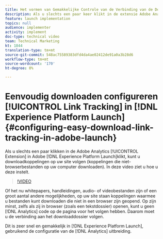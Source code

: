 ```yaml
---
title: Het vormen van Gemakkelijke Controle van de Verbinding van de Download in Experience Platform Launch
description: Als u slechts een paar keer klikt in de extensie Adobe Analytics in Experience Platform Launch, kunt u de downloadkoppelingen op uw site volgen (koppelingen waarmee niet-browserbestanden op uw computer worden gedownload). In deze video ziet u hoe u deze instelt.
feature: launch implementation
topics: null
audience: implementer
activity: implement
doc-type: technical video
team: Technical Marketing
kt: 1844
translation-type: tm+mt
source-git-commit: 548ac75589383dfd4da4ae02412de91a0a3b28d6
workflow-type: tm+mt
source-wordcount: '170'
ht-degree: 0%

---
```



# Eenvoudig downloaden configureren [!UICONTROL Link Tracking] in [!DNL Experience Platform Launch] {#configuring-easy-download-link-tracking-in-adobe-launch}

Als u slechts een paar klikken in de Adobe Analytics [!UICONTROL Extension] in Adobe [!DNL Experience Platform Launch]klikt, kunt u downloadkoppelingen op uw site volgen (koppelingen die niet-browserbestanden op uw computer downloaden). In deze video ziet u hoe u deze instelt.

>[!VIDEO](https://video.tv.adobe.com/v/25762/?quality=12)

Of het nu whitepapers, handleidingen, audio- of videobestanden zijn of een groot aantal andere mogelijkheden, op uw site staan koppelingen waarmee u bestanden kunt downloaden die niet in een browser zijn geopend. Op zijn minst, zelfs als zij in browser (zoals een tekstdossier) openen, kunt u geen [!DNL Analytics] code op de pagina voor het volgen hebben. Daarom moet u de verbinding aan het downloaddossier volgen.

Dit is zeer snel en gemakkelijk in [!DNL Experience Platform Launch], gebruikend de configuratie van de [!DNL Analytics] uitbreiding.
